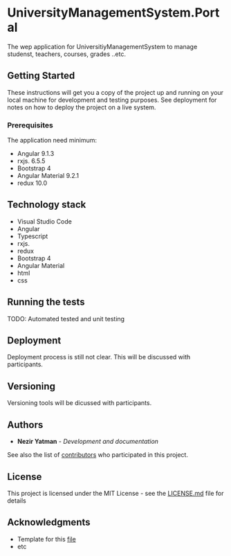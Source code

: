 # UniversityManagementSystem.Portal
The wep application for UniversitiyManagementSystem to manage studenst, teachers, courses, grades ..etc.

## Getting Started

These instructions will get you a copy of the project up and running on your local machine for development and testing purposes. See deployment for notes on how to deploy the project on a live system.

### Prerequisites

The application need minimum:
* Angular 9.1.3
* rxjs. 6.5.5 
* Bootstrap 4
* Angular Material 9.2.1
* redux 10.0

## Technology stack
* Visual Studio Code
* Angular
* Typescript
* rxjs.
* redux
* Bootstrap 4
* Angular Material
* html
* css

## Running the tests

TODO: Automated tested and unit testing

## Deployment
Deployment process is still not clear. This will be discussed with participants.

## Versioning

Versioning tools will be dicussed with participants. 

## Authors

* **Nezir Yatman** - *Development and documentation* 

See also the list of [contributors](https://github.com/KurdishITProfessionals/UniversityManagementSystem.Portal/contributors) who participated in this project.

## License

This project is licensed under the MIT License - see the [LICENSE.md](LICENSE.md) file for details

## Acknowledgments

* Template for this [file](https://gist.github.com/PurpleBooth/109311bb0361f32d87a2)
* etc

